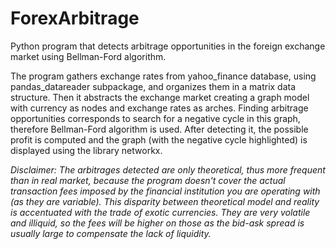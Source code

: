 # ForexArbitrage
Python program that detects arbitrage opportunities in the foreign exchange market using Bellman-Ford algorithm.

The program gathers exchange rates from yahoo_finance database, using pandas_datareader subpackage, and organizes them in a matrix data structure.
Then it abstracts the exchange market creating a graph model with currency as nodes and exchange rates as arches.
Finding arbitrage opportunities corresponds to search for a negative cycle in this graph, therefore Bellman-Ford algorithm is used.
After detecting it, the possible profit is computed and the graph (with the negative cycle highlighted) is displayed using the library networkx.


*Disclaimer:*
*The arbitrages detected are only theoretical, thus more frequent than in real market, because the program doesn't cover the actual transaction fees imposed by the financial institution you are operating with (as they are variable).
This disparity between theoretical model and reality is accentuated with the trade of exotic currencies. They are very volatile and illiquid, so the fees will be higher on those as the bid-ask spread is usually large to compensate the lack of liquidity.*
